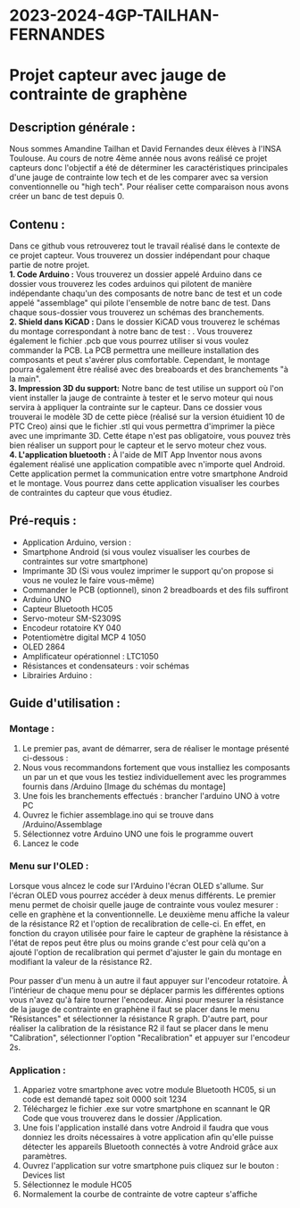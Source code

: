 # 2023-2024-4GP-TAILHAN-FERNANDES
# Projet capteur avec jauge de contrainte de graphène
## Description générale : 
  Nous sommes Amandine Tailhan et David Fernandes deux élèves à l'INSA Toulouse. Au cours de notre 4ème année nous avons reálisé ce projet capteurs donc l'objectif a été de déterminer les caractéristiques principales d'une jauge de contrainte low tech et de les comparer avec sa version conventionnelle ou "high tech". Pour réaliser cette comparaison nous avons créer un banc de test depuis 0. 

## Contenu : 
Dans ce github vous retrouverez tout le travail réalisé dans le contexte de ce projet capteur. Vous trouverez un dossier indépendant pour chaque partie de notre projet. <br>
**1. Code Arduino :** Vous trouverez un dossier appelé Arduino dans ce dossier vous trouverez les codes arduinos qui pilotent de manière indépendante chaqu'un des composants de notre banc de test et un code appelé "assemblage" qui pilote l'ensemble de notre banc de test. Dans chaque sous-dossier vous trouverez un schémas des branchements. <br>
**2. Shield dans KiCAD :** Dans le dossier KiCAD  vous trouverez le schémas du montage correspondant à notre banc de test : . Vous trouverez également le fichier .pcb que vous pourrez utiliser si vous voulez commander la PCB. La PCB permettra une meilleure installation des composants et peut s'avérer plus comfortable. Cependant, le montage pourra également être réalisé avec des breaboards et des branchements "à la main". <br>
**3. Impression 3D du support:** Notre banc de test utilise un support où l'on vient installer la jauge de contrainte à tester et le servo moteur qui nous servira à appliquer la contrainte sur le capteur. Dans ce dossier vous trouverai le modèle 3D de cette pièce (réalisé sur la version étuidient 10 de PTC Creo) ainsi que le fichier .stl qui vous permettra d'imprimer la pièce avec une imprimante 3D. Cette étape n'est pas obligatoire, vous pouvez très bien réaliser un support pour le capteur et le servo moteur chez vous. <br> 
**4. L'application bluetooth :** À l'aide de MIT App Inventor nous avons également réalisé une application compatible avec n'importe quel Android. Cette application permet la communication entre votre smartphone Android et le montage. Vous pourrez dans cette application visualiser les courbes de contraintes du capteur que vous étudiez. <br>

## Pré-requis : 
- Application Arduino, version : 
- Smartphone Android (si vous voulez visualiser les courbes de contraintes sur votre smartphone)
- Imprimante 3D (Si vous voulez imprimer le support qu'on propose si vous ne voulez le faire vous-même)
- Commander le PCB (optionnel), sinon 2 breadboards et des fils suffiront 
- Arduino UNO
- Capteur Bluetooth HC05 
- Servo-moteur SM-S2309S
- Encodeur rotatoire KY 040
- Potentiomètre digital MCP 4 1050
- OLED 2864
- Amplificateur opérationnel : LTC1050
- Résistances et condensateurs : voir schémas 
- Librairies Arduino : 

## Guide d'utilisation : 
### Montage :
1. Le premier pas, avant de démarrer, sera de réaliser le montage présenté ci-dessous : 
2. Nous vous recommandons fortement que vous installiez les composants un par un et que vous les testiez individuellement avec les programmes fournis dans /Arduino
[Image du schémas du montage]
1. Une fois les branchements effectués : brancher l'arduino UNO à votre PC 
2. Ouvrez le fichier assemblage.ino qui se trouve dans /Arduino/Assemblage
3. Sélectionnez votre Arduino UNO une fois le programme ouvert 
4. Lancez le code 

### Menu sur l'OLED : 
  Lorsque vous alncez le code sur l'Arduino l'écran OLED s'allume. Sur l'écran OLED vous pourrez accéder à deux menus différents. Le premier menu permet de choisir quelle jauge de contrainte vous voulez mesurer : celle en graphène et la conventionnelle. Le deuxième menu affiche la valeur de la résistance R2 et l'option de recalibration de celle-ci. En effet, en fonction du crayon utilisée pour faire le capteur de graphène la résistance à l'état de repos peut être plus ou moins grande c'est pour celà qu'on a ajouté l'option de recalibration qui permet d'ajuster le gain du montage en modifiant la valeur de la résistance R2. <br> <br>
Pour passer d'un menu à un autre il faut appuyer sur l'encodeur rotatoire. À l'intérieur de chaque menu pour se déplacer parmis les différentes options vous n'avez qu'à faire tourner l'encodeur. Ainsi pour mesurer la résistance de la jauge de contrainte en graphène il faut se placer dans le menu "Résistances" et sélectionner la résistance R graph. D'autre part, pour réaliser la calibration de la résistance R2 il faut se placer dans le menu "Calibration", sélectionner l'option "Recalibration" et appuyer sur l'encodeur 2s.

### Application :
1. Appariez votre smartphone avec votre module Bluetooth HC05, si un code est demandé tapez soit 0000 soit 1234
2. Téléchargez le fichier .exe sur votre smartphone en scannant le QR Code que vous trouverez dans le dossier /Application.
3. Une fois l'application installé dans votre Android il faudra que vous donniez les droits nécessaires à votre application afin qu'elle puisse détecter les appareils Bluetooth connectés à votre Android grâce aux paramètres. 
4. Ouvrez l'application sur votre smartphone puis cliquez sur le bouton : Devices list 
5. Sélectionnez le module HC05 
6. Normalement la courbe de contrainte de votre capteur s'affiche 
